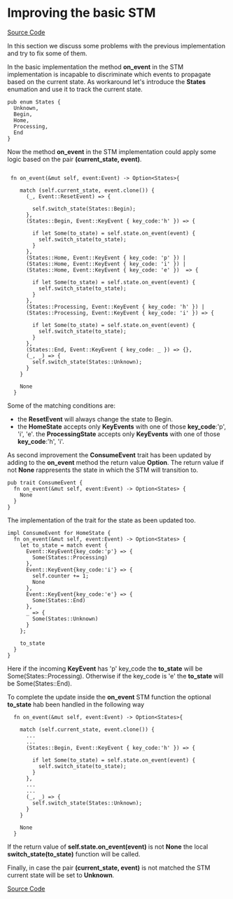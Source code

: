 # Improving the basic STM

[Source Code](https://github.com/ceppelli/rust-by-ceppelli/blob/main/code/001-stm/src/improved_basic_stm.rs)

In this section we discuss some problems with the previous implementation and try to fix some of them.

In the basic implementation the method **on_event** in the STM implementation is incapable to discriminate which events to propagate based on the current state. As workaround let's introduce the **States** enumation and use it to track the current state.

```rust,noplayground
pub enum States {
  Unknown,
  Begin,
  Home,
  Processing,
  End
}
```

Now the method **on_event** in the STM implementation could apply some logic based on the pair **(current_state, event)**.

```rust,noplayground

 fn on_event(&mut self, event:Event) -> Option<States>{

    match (self.current_state, event.clone()) {
      (_, Event::ResetEvent) => {

        self.switch_state(States::Begin);
      },
      (States::Begin, Event::KeyEvent { key_code:'h' }) => {

        if let Some(to_state) = self.state.on_event(event) {
          self.switch_state(to_state);
        }
      },
      (States::Home, Event::KeyEvent { key_code: 'p' }) |
      (States::Home, Event::KeyEvent { key_code: 'i' }) |
      (States::Home, Event::KeyEvent { key_code: 'e' })  => {

        if let Some(to_state) = self.state.on_event(event) {
          self.switch_state(to_state);
        }
      },
      (States::Processing, Event::KeyEvent { key_code: 'h' }) |
      (States::Processing, Event::KeyEvent { key_code: 'i' }) => {

        if let Some(to_state) = self.state.on_event(event) {
          self.switch_state(to_state);
        }
      },
      (States::End, Event::KeyEvent { key_code: _ }) => {},
      (_, _) => {
        self.switch_state(States::Unknown);
      }
    }

    None
  }

```

Some of the matching conditions are:
- the **ResetEvent** will always change the state to Begin.
- the **HomeState** accepts only **KeyEvents** with one of those **key_code**:'p', 'i', 'e'.
the **ProcessingState** accepts only **KeyEvents** with one of those **key_code**:'h', 'i'.


As second improvement the **ConsumeEvent** trait has been updated by adding to the **on_event** method the return value **Option<States>**. The return value if not **None** rappresents the state in which the STM will transition to.

```rust,noplayground
pub trait ConsumeEvent {
  fn on_event(&mut self, event:Event) -> Option<States> {
    None
  }
}

```
The implementation of the trait for the state as been updated too.

```rust,noplayground
impl ConsumeEvent for HomeState {
  fn on_event(&mut self, event:Event) -> Option<States> {
    let to_state = match event {
      Event::KeyEvent{key_code:'p'} => {
        Some(States::Processing)
      },
      Event::KeyEvent{key_code:'i'} => {
        self.counter += 1;
        None
      },
      Event::KeyEvent{key_code:'e'} => {
        Some(States::End)
      },
      _ => {
        Some(States::Unknown)
      }
    };

    to_state
  }
}

```
Here if the incoming **KeyEvent** has 'p' key_code the **to_state** will be Some(States::Processing). Otherwise if the key_code is 'e' the **to_state** will be Some(States::End).


To complete the update inside the **on_event** STM function the optional **to_state** hab been handled in the following way

```rust,noplayground
  fn on_event(&mut self, event:Event) -> Option<States>{

    match (self.current_state, event.clone()) {
      ...
      ...
      (States::Begin, Event::KeyEvent { key_code:'h' }) => {

        if let Some(to_state) = self.state.on_event(event) {
          self.switch_state(to_state);
        }
      },
      ...
      ...
      (_, _) => {
        self.switch_state(States::Unknown);
      }
    }

    None
  }

```

If the return value of **self.state.on_event(event)** is not **None** the local **switch_state(to_state)** function will be called.

Finally, in case the pair **(current_state, event)** is not matched the STM current state will be set to **Unknown**.


[Source Code](https://github.com/ceppelli/rust-by-ceppelli/blob/main/code/001-stm/src/improved_basic_stm.rs)
